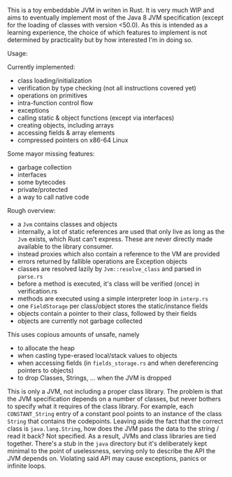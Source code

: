This is a toy embeddable JVM in writen in Rust. It is very much WIP and aims to eventually 
implement most of the Java 8 JVM specification (except for the loading of classes with version <50.0).
As this is intended as a learning experience, the choice of which features to implement is
not determined by practicality but by how interested I'm in doing so.

Usage:


Currently implemented:
- class loading/initialization
- verification by type checking (not all instructions covered yet)
- operations on primitives
- intra-function control flow
- exceptions
- calling static & object functions (except via interfaces)
- creating objects, including arrays
- accessing fields & array elements
- compressed pointers on x86-64 Linux

Some mayor missing features:
- garbage collection
- interfaces
- some bytecodes
- private/protected
- a way to call native code

Rough overview:
- a `Jvm` contains classes and objects
- internally, a lot of static references are used that only live as long as the `Jvm` exists,
  which Rust can't express. These are never directly made available to the library consumer.
- instead proxies which also contain a reference to the VM are provided
- errors returned by fallible operations are Exception objects
- classes are resolved lazily by `Jvm::resolve_class` and parsed in `parse.rs`
- before a method is executed, it's class will be verified (once) in verification.rs
- methods are executed using a simple interpreter loop in `interp.rs`
- one `FieldStorage` per class/object stores the static/instance fields 
- objects contain a pointer to their class, followed by their fields
- objects are currently not garbage collected

This uses copious amounts of unsafe, namely
- to allocate the heap
- when casting type-erased local/stack values to objects
- when accessing fields (in `fields_storage.rs` and when dereferencing pointers to objects)
- to drop Classes, Strings, … when the JVM is dropped

This is only a JVM, not including a proper class library. The problem is that the JVM
specification depends on a number of classes, but never bothers to specify what it requires
of the class library. For example, each `CONSTANT_String` entry of a constant pool points
to an instance of the class `String` that contains the codepoints. Leaving aside the fact
that the correct class is `java.lang.String`, how does the JVM pass the data to the string /
read it back? Not specified. As a result, JVMs and class libraries are tied together. There's
a stub in the `java` directory but it's deliberately kept minimal to the point of uselessness,
serving only to describe the API the JVM depends on. Violating said API may cause exceptions, 
panics or infinite loops.